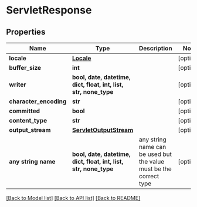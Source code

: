 # ServletResponse


## Properties
Name | Type | Description | Notes
------------ | ------------- | ------------- | -------------
**locale** | [**Locale**](Locale.md) |  | [optional] 
**buffer_size** | **int** |  | [optional] 
**writer** | **bool, date, datetime, dict, float, int, list, str, none_type** |  | [optional] 
**character_encoding** | **str** |  | [optional] 
**committed** | **bool** |  | [optional] 
**content_type** | **str** |  | [optional] 
**output_stream** | [**ServletOutputStream**](ServletOutputStream.md) |  | [optional] 
**any string name** | **bool, date, datetime, dict, float, int, list, str, none_type** | any string name can be used but the value must be the correct type | [optional]

[[Back to Model list]](../README.md#documentation-for-models) [[Back to API list]](../README.md#documentation-for-api-endpoints) [[Back to README]](../README.md)



